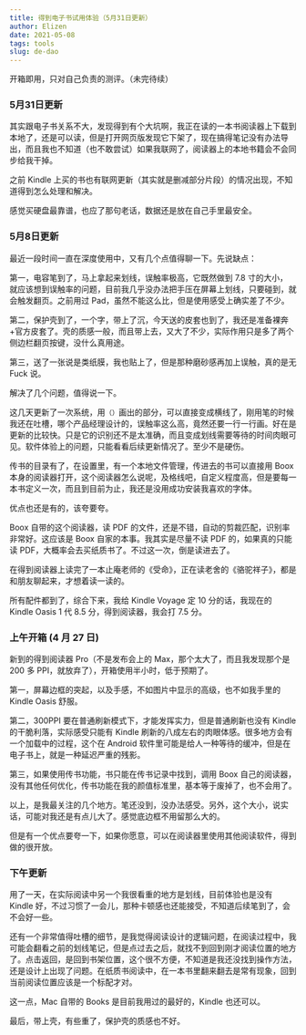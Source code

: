 ```yaml
--- 
title: 得到电子书试用体验（5月31日更新）
author: Elizen
date: 2021-05-08
tags: tools
slug: de-dao
---
```

开箱即用，只对自己负责的测评。（未完待续）

### 5月31日更新

其实跟电子书关系不大，发现得到有个大坑啊，我正在读的一本书阅读器上下载到本地了，还是可以读，但是打开网页版发现它下架了，现在搞得笔记没有办法导出，而且我也不知道（也不敢尝试）如果我联网了，阅读器上的本地书籍会不会同步给我干掉。

之前 Kindle 上买的书也有联网更新（其实就是删减部分片段）的情况出现，不知道得到怎么处理和解决。

感觉买硬盘最靠谱，也应了那句老话，数据还是放在自己手里最安全。

### 5月8日更新

最近一段时间一直在深度使用中，又有几个点值得聊一下。先说缺点：

第一，电容笔到了，马上拿起来划线，误触率极高，它既然做到 7.8 寸的大小， 就应该想到误触率的问题，目前我几乎没办法把手压在屏幕上划线，只要碰到，就会触发翻页。之前用过 Pad，虽然不能这么比，但是使用感受上确实差了不少。

第二，保护壳到了，一个字，带上了沉，今天送的皮套也到了，我还是准备裸奔+官方皮套了。壳的质感一般，而且带上去，又大了不少，实际作用只是多了两个侧边栏翻页按键，没什么真用途。

第三，送了一张说是类纸膜，我也贴上了，但是那种磨砂感再加上误触，真的是无 Fuck 说。

解决了几个问题，值得说一下。

这几天更新了一次系统，用`（）`画出的部分，可以直接变成横线了，刚用笔的时候我还在吐槽，哪个产品经理设计的，误触率这么高，竟然还要一行一行画。好在是更新的比较快。只是它的识别还不是太准确，而且变成划线需要等待的时间肉眼可见。软件体验上的问题，只能看看后续更新情况了。至少不是硬伤。

传书的目录有了，在设置里，有一个本地文件管理，传进去的书可以直接用 Boox 本身的阅读器打开，这个阅读器怎么说呢，及格线吧，自定义程度高，但是要每一本书定义一次，而且到目前为止，我还是没用成功安装我喜欢的字体。

优点也还是有的，该夸要夸。

Boox 自带的这个阅读器，读 PDF 的文件，还是不错，自动的剪裁匹配，识别率非常好。这应该是 Boox 自家的本事。我其实是尽量不读 PDF 的，如果真的只能读 PDF，大概率会去买纸质书了。不过这一次，倒是读进去了。

在得到阅读器上读完了一本止庵老师的《受命》，正在读老舍的《骆驼祥子》，都是和朋友聊起来，才想着读一读的。

所有配件都到了，综合下来，我给 Kindle Voyage 定 10 分的话，我现在的 Kindle Oasis 1 代 8.5 分，得到阅读器，我会打 7.5 分。

### 上午开箱 (4 月 27 日)

新到的得到阅读器 Pro（不是发布会上的 Max，那个太大了，而且我发现那个是 200 多 PPI，就放弃了），开箱使用半小时，低于预期了。

第一，屏幕边框的突起，以及手感，不如图片中显示的高级，也不如我手里的 Kindle Oasis 舒服。

第二，300PPI 要在普通刷新模式下，才能发挥实力，但是普通刷新也没有 Kindle 的干脆利落，实际感受只能有 Kindle 刷新的八成左右的肉眼体感。很多地方会有一个加载中的过程，这个在 Android 软件里可能是给人一种等待的缓冲，但是在电子书上，就是一种延迟严重的残影。

第三，如果使用传书功能，书只能在传书记录中找到，调用 Boox 自己的阅读器，没有其他任何优化，传书功能在我的颜值标准里，基本等于废掉了，也不会用了。

以上，是我最关注的几个地方。笔还没到，没办法感受。另外，这个大小，说实话，可能对我还是有点儿大了。感觉底边框不用留那么大的。

但是有一个优点要夸一下，如果你愿意，可以在阅读器里使用其他阅读软件，得到做的很开放。

### 下午更新

用了一天，在实际阅读中另一个我很看重的地方是划线，目前体验也是没有 Kindle 好，不过习惯了一会儿，那种卡顿感也还能接受，不知道后续笔到了，会不会好一些。

还有一个非常值得吐槽的细节，是我觉得阅读设计的逻辑问题，在阅读过程中，我可能会翻看之前的划线笔记，但是点过去之后，就找不到回到刚才阅读位置的地方了。点击返回，是回到书架位置，这个很不方便，不知道是我还没找到操作方法，还是设计上出现了问题。在纸质书阅读中，在一本书里翻来翻去是常有现象，回到当前阅读位置应该是一个标配才对。

这一点，Mac 自带的 Books 是目前我用过的最好的，Kindle 也还可以。

最后，带上壳，有些重了，保护壳的质感也不好。